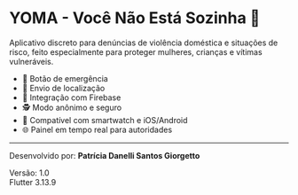 # YOMA - Você Não Está Sozinha 💜

Aplicativo discreto para denúncias de violência doméstica e situações de risco, feito especialmente para proteger mulheres, crianças e vítimas vulneráveis.

- 🚨 Botão de emergência
- 📍 Envio de localização
- 📲 Integração com Firebase
- 🕵️ Modo anônimo e seguro
- 🧠 Compatível com smartwatch e iOS/Android
- 🌐 Painel em tempo real para autoridades

---

Desenvolvido por: **Patrícia Danelli Santos Giorgetto**

Versão: 1.0  
Flutter 3.13.9

